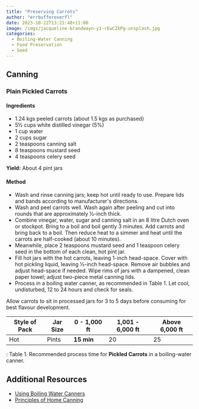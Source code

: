 ```yaml
---
title: "Preserving Carrots"
author: "errbufferoverfl"
date: 2023-10-22T13:21:48+11:00
image: /imgs/jacqueline-brandwayn-y1-rEwCZkPg-unsplash.jpg
categories:
  - Boiling-Water Canning
  - Food Preservation
  - Seed
---
```


## Canning

### Plain Pickled Carrots

#### Ingredients

-   1.24 kgs peeled carrots (about 1.5 kgs as purchased)
-   5½ cups white distilled vinegar (5%)
-   1 cup water
-   2 cups sugar
-   2 teaspoons canning salt
-   8 teaspoons mustard seed
-   4 teaspoons celery seed

**Yield:** About 4 pint jars

#### Method

-   Wash and rinse canning jars; keep hot until ready to use. Prepare lids and bands according to manufacturer's directions.
-   Wash and peel carrots well. Wash again after peeling and cut into rounds that are approximately ½-inch thick.
-   Combine vinegar, water, sugar and canning salt in an 8 litre Dutch oven or stockpot. Bring to a boil and boil gently 3 minutes. Add carrots and bring back to a boil. Then reduce heat to a simmer and heat until the carrots are half-cooked (about 10 minutes).
-   Meanwhile, place 2 teaspoons mustard seed and 1 teaspoon celery seed in the bottom of each clean, hot pint jar.
-   Fill hot jars with the hot carrots, leaving 1-inch head-space. Cover with hot pickling liquid, leaving ½-inch head-space. Remove air bubbles and adjust head-space if needed. Wipe rims of jars with a dampened, clean paper towel; adjust two-piece metal canning lids.
-   Process in a boiling water canner, as recommended in Table 1. Let cool, undisturbed, 12 to 24 hours and check for seals.

Allow carrots to sit in processed jars for 3 to 5 days before consuming for best flavour development.

| **Style of Pack** | **Jar Size** | **0 - 1,000 ft** | **1,001 - 6,000 ft** | **Above 6,000 ft** |
|---------------|---------------|---------------|---------------|---------------|
| Hot               | Pints        | **15 min**       | 20                   | 25                 |

: Table 1. Recommended process time for **Pickled Carrots** in a boiling-water canner.

## Additional Resources

-   [Using Boiling Water Canners](https://nchfp.uga.edu/publications/uga/using_bw_canners.html#gsc.tab=0)
-   [Principles of Home Canning](https://nchfp.uga.edu/publications/usda/GUIDE01_HomeCan_rev0715.pdf)
